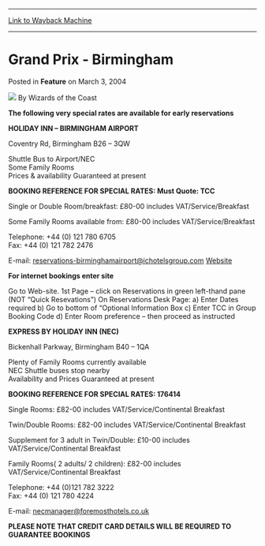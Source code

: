
---
[Link to Wayback Machine](https://web.archive.org/web/20211021092129/https://magic.wizards.com/en/articles/archive/feature/grand-prix-birmingham-2004-03-03)

[_metadata_:wayback_url]:- "https://magic.wizards.com/en/articles/archive/feature/grand-prix-birmingham-2004-03-03"
[_metadata_:wayback_raw_url]:- "https://web.archive.org/web/20211021092129id_/https://magic.wizards.com/en/articles/archive/feature/grand-prix-birmingham-2004-03-03"
[_metadata_:wayback_capture_timestamp]:- "2021-10-21 09:21:29+00:00"
[_metadata_:description]:- "The following very special rates are available for early reservations HOLIDAY INN – BIRMINGHAM AIRPORT Coventry Rd, Birmingham B26 – 3QW Shuttle Bus to Airport/NEC Some Family Rooms Prices & availability Guaranteed at present BOOKING REFERENCE FOR SPECIAL RATES: Must Quote: TCC Single or Double Room/breakfast: £80-00 includes VAT/Service/Breakfast Some Family Rooms available"
[_metadata_:generator]:- "Drupal 7 (http://drupal.org)"
---


Grand Prix - Birmingham
=======================



 Posted in **Feature**
 on March 3, 2004 






![](https://media.magic.wizards.com/styles/auth_small/public/images/person/wizards_author.jpg)
By Wizards of the Coast











**The following very special rates are available for early reservations**


**HOLIDAY INN – BIRMINGHAM AIRPORT**
  
 Coventry Rd, Birmingham B26 – 3QW   
  
 Shuttle Bus to Airport/NEC   
 Some Family Rooms   
 Prices & availability Guaranteed at present 


**BOOKING REFERENCE FOR SPECIAL RATES: Must Quote: TCC** 


 Single or Double Room/breakfast: £80-00 includes VAT/Service/Breakfast 

 Some Family Rooms available from: £80-00 includes VAT/Service/Breakfast 

 Telephone: +44 (0) 121 780 6705   
 Fax: +44 (0) 121 782 2476   


 E-mail: reservations-birminghamairport@ichotelsgroup.com
 [Website](http://archive.wizards.com/Magic/Magazine/Article.aspx?x=www.birmingham-airport.holiday-inn.com) 



**For internet bookings enter site**


 Go to Web-site. 1st Page – click on Reservations in green left-thand pane (NOT “Quick Resevations”) On Reservations Desk Page: a) Enter Dates required b) Go to bottom of “Optional Information Box c) Enter TCC in Group Booking Code d) Enter Room preference – then proceed as instructed 


**EXPRESS BY HOLIDAY INN (NEC)** 
  
 Bickenhall Parkway, Birmingham B40 – 1QA 


 Plenty of Family Rooms currently available   
 NEC Shuttle buses stop nearby   
 Availability and Prices Guaranteed at present 


**BOOKING REFERENCE FOR SPECIAL RATES: 176414** 

 Single Rooms: £82-00 includes VAT/Service/Continental Breakfast 

 Twin/Double Rooms: £82-00 includes VAT/Service/Continental Breakfast 

 Supplement for 3 adult in Twin/Double: £10-00 includes VAT/Service/Continental Breakfast 

 Family Rooms( 2 adults/ 2 children): £82-00 includes VAT/Service/Continental Breakfast 

 Telephone: +44 (0)121 782 3222   
 Fax: +44 (0) 121 780 4224   


 E-mail: necmanager@foremosthotels.co.uk



 **PLEASE NOTE THAT CREDIT CARD DETAILS WILL BE REQUIRED TO GUARANTEE BOOKINGS** 








